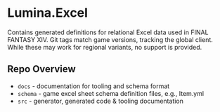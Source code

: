 # Lumina.Excel

Contains generated definitions for relational Excel data used in FINAL FANTASY XIV. Git tags match game versions, tracking the global client. While these may work for regional variants, no support is provided.

## Repo Overview

* `docs` - documentation for tooling and schema format
* `schema` - game excel sheet schema definition files, e.g., Item.yml
* `src` - generator, generated code & tooling documentation